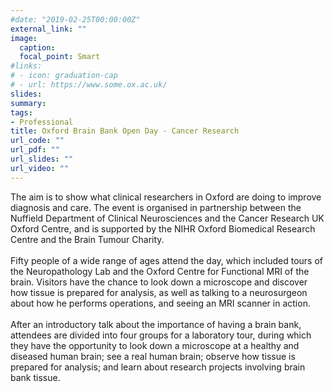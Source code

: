 ```yaml
---
#date: "2019-02-25T00:00:00Z"
external_link: ""
image:
  caption: 
  focal_point: Smart
#links:
# - icon: graduation-cap
# - url: https://www.some.ox.ac.uk/
slides: 
summary: 
tags:
- Professional
title: Oxford Brain Bank Open Day - Cancer Research
url_code: ""
url_pdf: ""
url_slides: ""
url_video: ""
---
```


The aim is to show what clinical researchers in Oxford are doing to improve diagnosis and care. The event is organised in partnership between the Nuffield Department of Clinical Neurosciences and the Cancer Research UK Oxford Centre, and is supported by the NIHR Oxford Biomedical Research Centre and the Brain Tumour Charity.<br>
<br>
Fifty people of a wide range of ages attend the day, which included tours of the Neuropathology Lab and the Oxford Centre for Functional MRI of the brain. Visitors have the chance to look down a microscope and discover how tissue is prepared for analysis, as well as talking to a neurosurgeon about how he performs operations, and seeing an MRI scanner in action.<br>
<br>
After an introductory talk about the importance of having a brain bank, attendees are divided into four groups for a laboratory tour, during which they have the opportunity to look down a microscope at a healthy and diseased human brain; see a real human brain; observe how tissue is prepared for analysis; and learn about research projects involving brain bank tissue.
